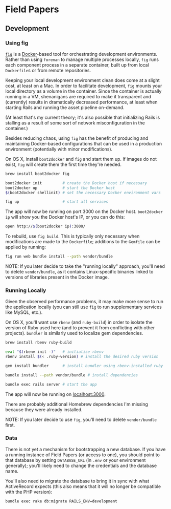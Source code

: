 # Field Papers

## Development

### Using fig

[`fig`](http://www.fig.sh/) is a [Docker](http://www.docker.com/)-based tool for
orchestrating development environments. Rather than using `foreman` to manage
multiple processes locally, `fig` runs each component process in a separate
container, built up from local `Dockerfile`s or from remote repositories.

Keeping your local development environment clean does come at a slight cost, at
least on a Mac. In order to facilitate development, `fig` mounts your local
directory as a volume in the container. Since the container is actually running
in a VM, shenanigans are required to make it transparent and (currently)
results in dramatically decreased performance, at least when starting Rails and
running the asset pipeline on-demand.

(At least that's my current theory; it's also possible that initializing Rails
is stalling as a result of some sort of network misconfiguration in the
container.)

Besides reducing chaos, using `fig` has the benefit of producing and
maintaining Docker-based configurations that can be used in a production
environment (potentially with minor modifications).

On OS X, install `boot2docker` and `fig` and start them up. If images do not
exist, `fig` will create them the first time they're needed.

```bash
brew install boot2docker fig

boot2docker init         # create the Docker host if necessary
boot2docker up           # start the Docker host
$(boot2docker shellinit) # set the necessary Docker environment vars

fig up                   # start all services
```

The app will now be running on port 3000 on the Docker host. `boot2docker ip`
will show you the Docker host's IP, or you can do this:

```bash
open http://$(boot2docker ip):3000/
```

To rebuild, use `fig build`. This is typically only necessary when
modifications are made to the `Dockerfile`; additions to the `Gemfile` can be
applied by running:

```bash
fig run web bundle install --path vendor/bundle
```

NOTE: If you later decide to take the "running locally" approach, you'll need
to delete `vendor/bundle`, as it contains Linux-specific binaries linked to
versions of libraries present in the Docker image.

### Running Locally

Given the observed performance problems, it may make more sense to run the
application locally (you can still use `fig` to run supplementary services like
MySQL, etc.).

On OS X, you'll want use `rbenv` (and `ruby-build`) in order to isolate the
version of Ruby used here (and to prevent it from conflicting with other
projects). `bundler` is similarly used to localize gem dependencies.

```bash
brew install rbenv ruby-build

eval "$(rbenv init -)"   # initialize rbenv
rbenv install $(< .ruby-version) # install the desired ruby version

gem install bundler      # install bundler using rbenv-installed ruby

bundle install --path vendor/bundle # install dependencies

bundle exec rails server # start the app
```

The app will now be running on [localhost:3000](http://localhost:3000/).

There are probably additional Homebrew dependencies I'm missing because they
were already installed.

NOTE: If you later decide to use `fig`, you'll need to delete `vendor/bundle`
first.

### Data

There is not yet a mechanism for bootstrapping a new database. If you have
a running instance of Field Papers (or access to one), you should point to that
database by setting `DATABASE_URL` (in `.env` or your environment generally);
you'll likely need to change the credentials and the database name.

You'll also need to migrate the database to bring it in sync with what
ActiveRecord expects (this also means that it will no longer be compatible with
the PHP version):

```bash
bundle exec rake db:migrate RAILS_ENV=development
```
